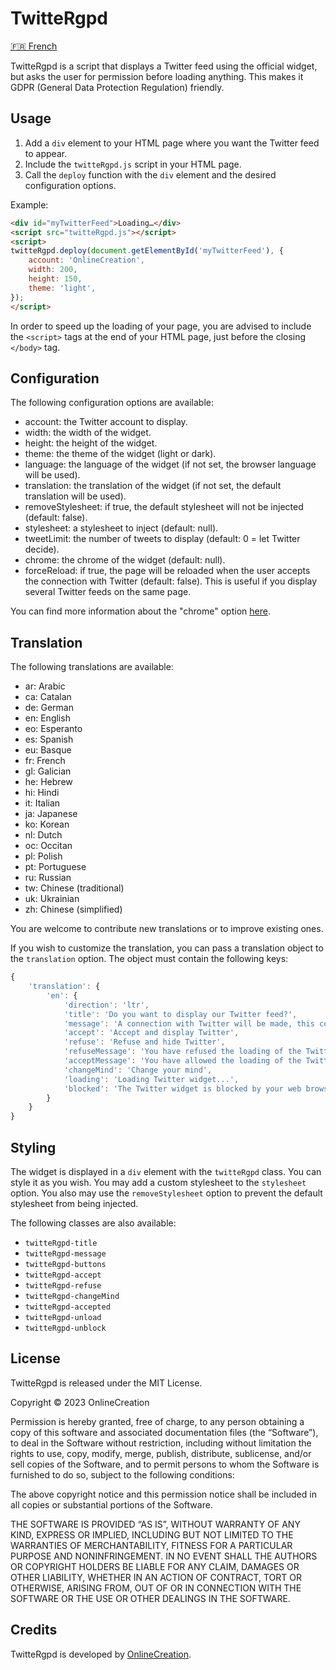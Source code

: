 # TwitteRgpd

[🇫🇷 French](README.fr.md)

TwitteRgpd is a script that displays a Twitter feed using the official widget, but asks the user for permission before loading anything. This makes it GDPR (General Data Protection Regulation) friendly.

## Usage

1. Add a `div` element to your HTML page where you want the Twitter feed to appear.
2. Include the `twitteRgpd.js` script in your HTML page.
3. Call the `deploy` function with the `div` element and the desired configuration options.

Example:

```html
<div id="myTwitterFeed">Loading…</div>
<script src="twitteRgpd.js"></script>
<script>
twitteRgpd.deploy(document.getElementById('myTwitterFeed'), {
    account: 'OnlineCreation',
    width: 200,
    height: 150,
    theme: 'light',
});
</script>
```

In order to speed up the loading of your page, you are advised to include the `<script>` tags at the end of your HTML page, just before the closing `</body>` tag.

## Configuration

The following configuration options are available:

- account: the Twitter account to display.
- width: the width of the widget.
- height: the height of the widget.
- theme: the theme of the widget (light or dark).
- language: the language of the widget (if not set, the browser language will be used).
- translation: the translation of the widget (if not set, the default translation will be used).
- removeStylesheet: if true, the default stylesheet will not be injected (default: false).
- stylesheet: a stylesheet to inject (default: null).
- tweetLimit: the number of tweets to display (default: 0 = let Twitter decide).
- chrome: the chrome of the widget (default: null).
- forceReload: if true, the page will be reloaded when the user accepts the connection with Twitter (default: false). This is useful if you display several Twitter feeds on the same page.

You can find more information about the "chrome" option [here](https://developer.twitter.com/en/docs/twitter-for-websites/timelines/overview).

## Translation

The following translations are available:
- ar: Arabic
- ca: Catalan
- de: German
- en: English
- eo: Esperanto
- es: Spanish
- eu: Basque
- fr: French
- gl: Galician
- he: Hebrew
- hi: Hindi
- it: Italian
- ja: Japanese
- ko: Korean
- nl: Dutch
- oc: Occitan
- pl: Polish
- pt: Portuguese
- ru: Russian
- tw: Chinese (traditional)
- uk: Ukrainian
- zh: Chinese (simplified)

You are welcome to contribute new translations or to improve existing ones.

If you wish to customize the translation, you can pass a translation object to the `translation` option. The object must contain the following keys:

```javascript
{
    'translation': {
        'en': {
            'direction': 'ltr',
            'title': 'Do you want to display our Twitter feed?',
            'message': 'A connection with Twitter will be made, this connection may share some of your personal data with Twitter.',
            'accept': 'Accept and display Twitter',
            'refuse': 'Refuse and hide Twitter',
            'refuseMessage': 'You have refused the loading of the Twitter widget. You can change your mind by clicking on the button below.',
            'acceptMessage': 'You have allowed the loading of the Twitter widget. You can change your mind by clicking on the button below.',
            'changeMind': 'Change your mind',
            'loading': 'Loading Twitter widget...',
            'blocked': 'The Twitter widget is blocked by your web browser. If you see an icon like this in your browser, click on it to unblock it.'
        }
    }
}
```

## Styling

The widget is displayed in a `div` element with the `twitteRgpd` class. You can style it as you wish. You may add a custom stylesheet to the `stylesheet` option. You also may use the `removeStylesheet` option to prevent the default stylesheet from being injected.

The following classes are also available:
-  `twitteRgpd-title`
-  `twitteRgpd-message`
-  `twitteRgpd-buttons`
-  `twitteRgpd-accept`
-  `twitteRgpd-refuse`
-  `twitteRgpd-changeMind`
-  `twitteRgpd-accepted`
-  `twitteRgpd-unload`
-  `twitteRgpd-unblock`

## License

TwitteRgpd is released under the MIT License. 

Copyright © 2023 OnlineCreation

Permission is hereby granted, free of charge, to any person obtaining a copy of this software and associated documentation files (the “Software”), to deal in the Software without restriction, including without limitation the rights to use, copy, modify, merge, publish, distribute, sublicense, and/or sell copies of the Software, and to permit persons to whom the Software is furnished to do so, subject to the following conditions:

The above copyright notice and this permission notice shall be included in all copies or substantial portions of the Software.

THE SOFTWARE IS PROVIDED “AS IS”, WITHOUT WARRANTY OF ANY KIND, EXPRESS OR IMPLIED, INCLUDING BUT NOT LIMITED TO THE WARRANTIES OF MERCHANTABILITY, FITNESS FOR A PARTICULAR PURPOSE AND NONINFRINGEMENT. IN NO EVENT SHALL THE AUTHORS OR COPYRIGHT HOLDERS BE LIABLE FOR ANY CLAIM, DAMAGES OR OTHER LIABILITY, WHETHER IN AN ACTION OF CONTRACT, TORT OR OTHERWISE, ARISING FROM, OUT OF OR IN CONNECTION WITH THE SOFTWARE OR THE USE OR OTHER DEALINGS IN THE SOFTWARE.

## Credits

TwitteRgpd is developed by [OnlineCreation](https://www.onlinecreation.pro/).

